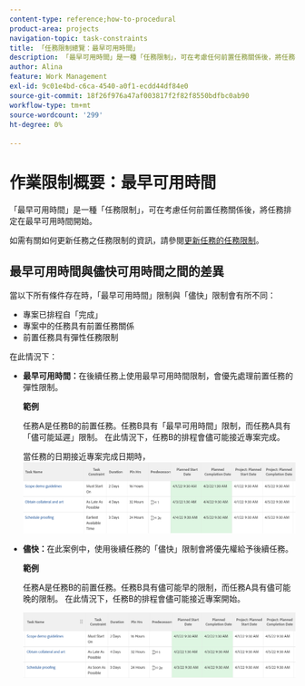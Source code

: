 ```yaml
---
content-type: reference;how-to-procedural
product-area: projects
navigation-topic: task-constraints
title: 「任務限制總覽：最早可用時間」
description: 「最早可用時間」是一種「任務限制」，可在考慮任何前置任務關係後，將任務排定在最早可用時間開始。
author: Alina
feature: Work Management
exl-id: 9c01e4bd-c6ca-4540-a0f1-ecdd44df84e0
source-git-commit: 18f26f976a47af003817f2f82f8550bdfbc0ab90
workflow-type: tm+mt
source-wordcount: '299'
ht-degree: 0%

---
```


# 作業限制概要：最早可用時間

「最早可用時間」是一種「任務限制」，可在考慮任何前置任務關係後，將任務排定在最早可用時間開始。

如需有關如何更新任務之任務限制的資訊，請參閱[更新任務的任務限制](../../../manage-work/tasks/task-constraints/update-task-constraint-of-task.md)。

<!--
<p data-mc-conditions="QuicksilverOrClassic.Draft mode">(NOTE: replaced with new article linked above) </p>
-->

<!--
<p data-mc-conditions="QuicksilverOrClassic.Draft mode">To update the Task Constraint to Earliest Available Time:</p>
-->

<!--
   <li value="1" data-mc-conditions="QuicksilverOrClassic.Draft mode">Go to a task whose constraint you want to modify. </li>
   -->

<!--
   <p data-mc-conditions="QuicksilverOrClassic.Draft mode">Click <strong>Edit Task</strong>.</p>
   -->

<!--
   <p data-mc-conditions="QuicksilverOrClassic.Draft mode">Click the <strong>More</strong> icon <img src="assets/qs-more-icon-on-an-object.png"> next to the task name, then click <strong>Edit</strong>.</p>
   -->

<!--
   <p data-mc-conditions="QuicksilverOrClassic.Draft mode">In the <strong>Overview</strong> section, expand the <strong>Task Constraint</strong> drop-down menu.</p>
   -->

<!--
   <p data-mc-conditions="QuicksilverOrClassic.Draft mode">Select <strong>Earliest Available Time</strong>.</p>
   -->

<!--
   <li value="5" data-mc-conditions="QuicksilverOrClassic.Draft mode">Click <strong>Save Changes</strong>.</li>
   -->

## 最早可用時間與儘快可用時間之間的差異

<!--
<p data-mc-conditions="QuicksilverOrClassic.Draft mode">(NOTE: [! This section is duplicated in "Earliest Available Time"])</p>
-->

當以下所有條件存在時，「最早可用時間」限制與「儘快」限制會有所不同：

* 專案已排程自「完成」
* 專案中的任務具有前置任務關係
* 前置任務具有彈性任務限制

在此情況下：

* **最早可用時間：**&#x200B;在後續任務上使用最早可用時間限制，會優先處理前置任務的彈性限制。

  **範例**

  任務A是任務B的前置任務。任務B具有「最早可用時間」限制，而任務A具有「儘可能延遲」限制。 在此情況下，任務B的排程會儘可能接近專案完成。

  當任務的日期接近專案完成日期時，![最早可用時間限制](assets/earliest-available-constraint-dates-closer-to-project-completion-350x137.png)

* **儘快：**&#x200B;在此案例中，使用後續任務的「儘快」限制會將優先權給予後續任務。

  **範例**

  任務A是任務B的前置任務。任務B具有儘可能早的限制，而任務A具有儘可能晚的限制。 在此情況下，任務B的排程會儘可能接近專案開始。

  ![當任務的日期接近專案開始日期時，儘快限制](assets/as-soon-as-possible-dates-closer-to-project-start-350x126.png)
